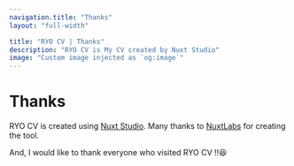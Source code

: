 ```yaml
---
navigation.title: "Thanks"
layout: "full-width"

title: "RYO CV | Thanks"
description: "RYO CV is My CV created by Nuxt Studio"
image: "Custom image injected as `og:image`"
---
```


# Thanks

RYO CV is created using [Nuxt Studio](https://nuxt.studio/). Many thanks to [NuxtLabs](https://nuxtlabs.com/) for creating the tool.

And, I would like to thank everyone who visited RYO CV !!😆
